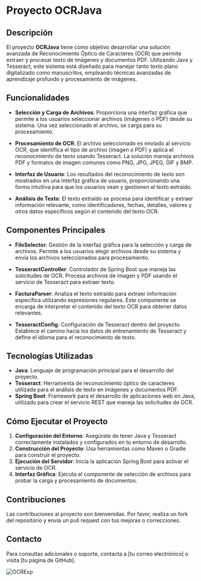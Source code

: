 # Proyecto OCRJava

## Descripción

El proyecto **OCRJava** tiene como objetivo desarrollar una solución avanzada de Reconocimiento Óptico de Caracteres (OCR) que permite extraer y procesar texto de imágenes y documentos PDF. Utilizando Java y Tesseract, este sistema está diseñado para manejar tanto texto plano digitalizado como manuscritos, empleando técnicas avanzadas de aprendizaje profundo y procesamiento de imágenes.

## Funcionalidades

- **Selección y Carga de Archivos**: Proporciona una interfaz gráfica que permite a los usuarios seleccionar archivos (imágenes o PDF) desde su sistema. Una vez seleccionado el archivo, se carga para su procesamiento.

- **Procesamiento de OCR**: El archivo seleccionado es enviado al servicio OCR, que identifica el tipo de archivo (imagen o PDF) y aplica el reconocimiento de texto usando Tesseract. La solución maneja archivos PDF y formatos de imagen comunes como PNG, JPG, JPEG, GIF y BMP.

- **Interfaz de Usuario**: Los resultados del reconocimiento de texto son mostrados en una interfaz gráfica de usuario, proporcionando una forma intuitiva para que los usuarios vean y gestionen el texto extraído.

- **Análisis de Texto**: El texto extraído se procesa para identificar y extraer información relevante, como identificadores, fechas, detalles, valores y otros datos específicos según el contenido del texto OCR.

## Componentes Principales

- **FileSelector**: Gestión de la interfaz gráfica para la selección y carga de archivos. Permite a los usuarios elegir archivos desde su sistema y envía los archivos seleccionados para procesamiento.

- **TesseractController**: Controlador de Spring Boot que maneja las solicitudes de OCR. Procesa archivos de imagen y PDF usando el servicio de Tesseract para extraer texto.

- **FacturaParser**: Analiza el texto extraído para extraer información específica utilizando expresiones regulares. Este componente se encarga de interpretar el contenido del texto OCR para obtener datos relevantes.

- **TesseractConfig**: Configuración de Tesseract dentro del proyecto. Establece el camino hacia los datos de entrenamiento de Tesseract y define el idioma para el reconocimiento de texto.

## Tecnologías Utilizadas

- **Java**: Lenguaje de programación principal para el desarrollo del proyecto.
- **Tesseract**: Herramienta de reconocimiento óptico de caracteres utilizada para el análisis de texto en imágenes y documentos PDF.
- **Spring Boot**: Framework para el desarrollo de aplicaciones web en Java, utilizado para crear el servicio REST que maneja las solicitudes de OCR.

## Cómo Ejecutar el Proyecto

1. **Configuración del Entorno**: Asegúrate de tener Java y Tesseract correctamente instalados y configurados en tu entorno de desarrollo.
2. **Construcción del Proyecto**: Usa herramientas como Maven o Gradle para construir el proyecto.
3. **Ejecución del Servidor**: Inicia la aplicación Spring Boot para activar el servicio de OCR.
4. **Interfaz Gráfica**: Ejecuta el componente de selección de archivos para probar la carga y procesamiento de documentos.

## Contribuciones

Las contribuciones al proyecto son bienvenidas. Por favor, realiza un fork del repositorio y envía un pull request con tus mejoras o correcciones.

## Contacto

Para consultas adicionales o soporte, contacta a [tu correo electrónico] o visita [tu página de GitHub].

![OCRExp](https://github.com/user-attachments/assets/b8b45f3a-55d1-405b-a9f8-cac9b4f1ad34)
